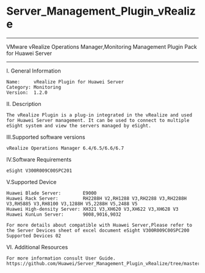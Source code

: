 # Server_Management_Plugin_vRealize

*****************************************************************************************
VMware vRealize Operations Manager,Monitoring Management Plugin Pack for Huawei Server
*****************************************************************************************

I. General Information

    Name:     vRealize Plugin for Huawei Server
    Category: Monitoring
    Version:  1.2.0

II. Description

    The vRealize Plugin is a plug-in integrated in the vRealize and used for Huawei Server management. It can be used to connect to multiple eSight system and view the servers managed by eSight.

III.Supported software versions

    vRealize Operations Manager 6.4/6.5/6.6/6.7 
       
IV.Software Requirements

    eSight V300R009C00SPC201

V.Supported Device

    Huawei Blade Server:        E9000
    Huawei Rack Server:         RH2288H V2,RH1288 V3,RH2288 V3,RH2288H V3,RH5885 V3,RH8100 V3,1288H V5,2288H V5,2488 V5
    Huawei High-density Server: XH321 V3,XH620 V3,XH622 V3,XH628 V3
    Huawei KunLun Server:       9008,9016,9032
    
    For more details about compatible with Huawei Server,Please refer to the Server Devices sheet of excel document eSight V300R009C00SPC200 Supported Devices 02

VI. Additional Resources

    For more information consult User Guide. https://github.com/Huawei/Server_Management_Plugin_vRealize/tree/master/docs
